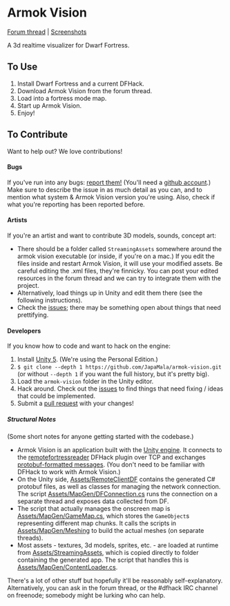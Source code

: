 Armok Vision
============

[Forum thread](http://www.bay12forums.com/smf/index.php?topic=146473) | [Screenshots](http://imgur.com/a/bPmeo)

A 3d realtime visualizer for Dwarf Fortress. 

## To Use

1. Install Dwarf Fortress and a current DFHack.
2. Download Armok Vision from the forum thread.
3. Load into a fortress mode map.
4. Start up Armok Vision.
5. Enjoy!

## To Contribute

Want to help out? We love contributions!

#### Bugs
If you've run into any bugs: [report them!](https://github.com/JapaMala/armok-vision/issues) (You'll need a [github account](https://github.com/).) Make sure to describe the issue in as much detail as you can, and to mention what system & Armok Vision version you're using. Also, check if what you're reporting has been reported before.

#### Artists
If you're an artist and want to contribute 3D models, sounds, concept art:

- There should be a folder called `StreamingAssets` somewhere around the armok vision executable (or inside, if you're on a mac.) If you edit the files inside and restart Armok Vision, it will use your modified assets. Be careful editing the .xml files, they're finnicky. You can post your edited resources in the forum thread and we can try to integrate them with the project.
- Alternatively, load things up in Unity and edit them there (see the following instructions).
- Check the [issues](https://github.com/JapaMala/armok-vision/issues); there may be something open about things that need prettifying.

#### Developers
If you know how to code and want to hack on the engine:

1. Install [Unity 5](http://unity3d.com/get-unity). (We're using the Personal Edition.)
2. `$ git clone --depth 1 https://github.com/JapaMala/armok-vision.git` (or without `--depth 1` if you want the full history, but it's pretty big).
3. Load the `armok-vision` folder in the Unity editor.
4. Hack around. Check out the [issues](https://github.com/JapaMala/armok-vision/issues) to find things that need fixing / ideas that could be implemented.
5. Submit a [pull request](https://github.com/JapaMala/armok-vision/pulls) with your changes!

##### Structural Notes
(Some short notes for anyone getting started with the codebase.)

- Armok Vision is an application built with the [Unity engine](https://unity3d.com/). It connects to the [remotefortressreader](https://github.com/DFHack/dfhack/blob/master/plugins/remotefortressreader.cpp) DFHack plugin over TCP and exchanges [protobuf-formatted messages](https://github.com/DFHack/dfhack/blob/master/plugins/proto/RemoteFortressReader.proto). (You don't need to be familiar with DFHack to work with Armok Vision.)
- On the Unity side, [Assets/RemoteClientDF](https://github.com/JapaMala/armok-vision/tree/master/Assets/RemoteClientDF) contains the generated C# protobuf files, as well as classes for managing the network connection. The script [Assets/MapGen/DFConnection.cs](https://github.com/JapaMala/armok-vision/blob/master/Assets/MapGen/DFConnection.cs) runs the connection on a separate thread and exposes data collected from DF.
- The script that actually manages the onscreen map is [Assets/MapGen/GameMap.cs](https://github.com/JapaMala/armok-vision/blob/master/Assets/MapGen/GameMap.cs), which stores the `GameObject`s representing different map chunks. It calls the scripts in [Assets/MapGen/Meshing](https://github.com/JapaMala/armok-vision/tree/master/Assets/MapGen/Meshing) to build the actual meshes (on separate threads).
- Most assets - textures, 3d models, sprites, etc. - are loaded at runtime from [Assets/StreamingAssets](https://github.com/JapaMala/armok-vision/tree/master/Assets/StreamingAssets), which is copied directly to folder containing the generated app. The script that handles this is [Assets/MapGen/ContentLoader.cs](https://github.com/JapaMala/armok-vision/blob/master/Assets/MapGen/ContentLoader.cs).

There's a lot of other stuff but hopefully it'll be reasonably self-explanatory. Alternatively, you can ask in the forum thread, or the #dfhack IRC channel on freenode; somebody might be lurking who can help.
